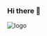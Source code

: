 ### Hi there 👋

<!--
**Evan-highvolt/Evan-highvolt** is a ✨ _special_ ✨ repository because its `README.md` (this file) appears on your GitHub profile.

Here are some ideas to get you started:

- 🔭 I’m currently working on ...
- 🌱 I’m currently learning ...
- 👯 I’m looking to collaborate on ...
- 🤔 I’m looking for help with ...
- 💬 Ask me about ...
- 📫 How to reach me: ...
- 😄 Pronouns: ...
- ⚡ Fun fact: ...
-->
![logo](https://user-images.githubusercontent.com/107869331/176458246-c7864e1b-96db-4c73-8f39-d2dc4b793f5b.png)
